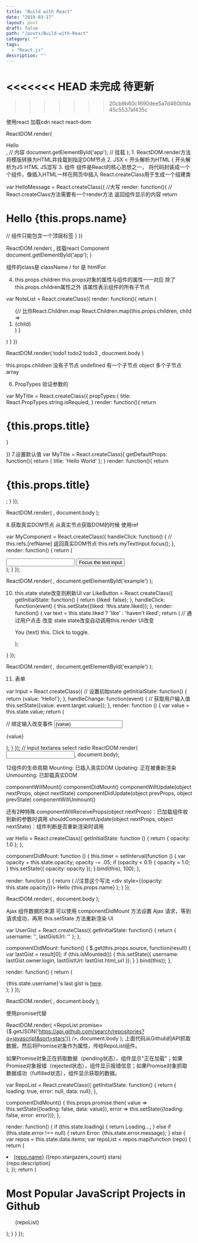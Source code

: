 ```yaml
---
title: "Build with React"
date: "2018-03-17"
layout: post
draft: false
path: "/posts/Build-with-React"
category: ""
tags:
  - "React.js"
description: ""
---
```

<<<<<<< HEAD
未完成 待更新
=======

>>>>>>> 20cb9b60c1690dee5a7d460bfda45c5537af435c


使用react
加载cdn react react-dom
<div id="app"></div>

ReactDOM.render(
  <div>Hello</div>, // 内容
  document.getElementById('app'); // 挂载
);
1. ReactDOM.render方法 将模版转换为HTML并挂载到指定DOM节点
2. JSX  < 开头解析为HTML { 开头解析为JS  HTML JS混写
3. 组件
组件是React的核心思想之一， 将代码封装成一个个组件，像插入HTML一样在网页中插入
React.createClass用于生成一个组建类

var HelloMessage = React.createClass({ //大写
  render: function(){  // React.createClass方法需要有一个render方法 返回组件显示的内容
    return <h1>Hello {this.props.name}</h1> // 组件只能包含一个顶层标签
  }
  })

ReactDOM.render(
  <HelloMessage name="John" />, 挂载react Component
  document.getElementById('app');
  )

组件的class是 className / for 是 htmlFor

4. this.props.children
this.props对象的属性与组件的属性一一对应
除了this.props.children属性之外 该属性表示组件的所有子节点

var NoteList = React.createClass({
  render: function(){
    return (
      <ol>
      {// 比你React.Children.map
          React.Children.map(this.props.children, child => <li>{child}</li>)
      }
      </ol>
      )
  }
  })

ReactDOM.render(
  <NoteList>
    <span>todo1</span>
    <span>todo2</span>
    <span>todo3</span>
    </NoteList>,
doucment.body
  )

this.props.children
没有子节点 undefined
有一个子节点 object
多个子节点 array

6. PropTypes
验证参数的

var MyTitle = React.createClass({
  propTypes:{
    title: React.PropTypes.string.isRequied,
  }
  render: function(){
    return <h1> {this.props.title}</h1>
  }

  })
7.设置默认值
var MyTitle = React.createClass){
  getDefaultProps: function(){
    return {
      title: 'Hello World'
    };
  }
  render: function(){
    return <h1>{this.props.title}</h1>;
  }
});

ReactDOM.render(
  <MyTitle />,
  document.body
  );

8.获取真实DOM节点
从真实节点获取DOM的时候 使用ref

var MyComponent = React.createClass({
  handleClick: function() {
    // this.refs.[refName] 返回真实DOM节点
    this.refs.myTextInput.focus();
  },
  render: function() {
    return (
      <div>
        <input type="text" ref="myTextInput" />
        <input type="button" value="Focus the text input" onClick={this.handleClick} />
      </div>
    );
  }
});

ReactDOM.render(
  <MyComponent />,
  document.getElementById('example')
);


10. this.state
state改变则刷新UI
var LikeButton = React.createClass({
  getInitialState: function() {
    return {liked: false};
  },
  handleClick: function(event) {
    this.setState({liked: !this.state.liked});
  },
  render: function() {
    var text = this.state.liked ? 'like' : 'haven\'t liked';
    return (
      // 通过用户点击 改变 state  state改变自动调用this.render UI改变
      <p onClick={this.handleClick}>
        You {text} this. Click to toggle.
      </p>
    );
  }
});

ReactDOM.render(
  <LikeButton />,
  document.getElementById('example')
);

11. 表单

var Input = React.createClass({
  // 设置初始state
  getInitialState: function() {
    return {value: 'Hello!'};
  },
  handleChange: function(event) {
    // 获取用户输入值
    this.setState({value: event.target.value});
  },
  render: function () {
    var value = this.state.value;
    return (
      <div>
      // 绑定输入改变事件
        <input type="text" value={value} onChange={this.handleChange} />
        <p>{value}</p>
      </div>
    );
  }
});
// input textarea select radio
ReactDOM.render(<Input/>, document.body);

12组件的生命周期
Mounting: 已插入真实DOM
Updating: 正在被重新渲染
Unmounting: 已卸载真实DOM

componentWillMount()
componentDidMount()
componentWillUpdate(object nextProps, object nextState)
componentDidUpdate(object prevProps, object prevState)
componentWillUnmount()

还有2种特殊
componentWillReceiveProps(object nextProps)：已加载组件收到新的参数时调用
shouldComponentUpdate(object nextProps, object nextState)：组件判断是否重新渲染时调用

var Hello = React.createClass({
  getInitialState: function () {
    return {
      opacity: 1.0
    };
  },

  componentDidMount: function () {
    this.timer = setInterval(function () {
      var opacity = this.state.opacity;
      opacity -= .05;
      if (opacity < 0.1) {
        opacity = 1.0;
      }
      this.setState({
        opacity: opacity
      });
    }.bind(this), 100);
  },

  render: function () {
    return (
      //注意这个写法
      <div style={{opacity: this.state.opacity}}>
        Hello {this.props.name}
      </div>
    );
  }
});

ReactDOM.render(
  <Hello name="world"/>,
  document.body
);


Ajax 组件数据的来源
可以使用 componentDidMount 方法设置 Ajax 请求，等到请求成功，再用 this.setState 方法重新渲染 UI

var UserGist = React.createClass({
  getInitialState: function() {
    return {
      username: '',
      lastGistUrl: ''
    };
  },

  componentDidMount: function() {
    $.get(this.props.source, function(result) {
      var lastGist = result[0];
      if (this.isMounted()) {
        this.setState({
          username: lastGist.owner.login,
          lastGistUrl: lastGist.html_url
        });
      }
    }.bind(this));
  },

  render: function() {
    return (
      <div>
        {this.state.username}'s last gist is
        <a href={this.state.lastGistUrl}>here</a>.
      </div>
    );
  }
});

ReactDOM.render(
  <UserGist source="https://api.github.com/users/octocat/gists" />,
  document.body
);

使用promise代替

ReactDOM.render(
  <RepoList
    promise={$.getJSON('https://api.github.com/search/repositories?q=javascript&sort=stars')}
  />,
  document.body
);
上面代码从Github的API抓取数据，然后将Promise对象作为属性，传给RepoList组件。

如果Promise对象正在抓取数据（pending状态），组件显示"正在加载"；如果Promise对象报错（rejected状态），组件显示报错信息；如果Promise对象抓取数据成功（fulfilled状态），组件显示获取的数据。


var RepoList = React.createClass({
  getInitialState: function() {
    return { loading: true, error: null, data: null};
  },

  componentDidMount() {
    this.props.promise.then(
      value => this.setState({loading: false, data: value}),
      error => this.setState({loading: false, error: error}));
  },

  render: function() {
    if (this.state.loading) {
      return <span>Loading...</span>;
    }
    else if (this.state.error !== null) {
      return <span>Error: {this.state.error.message}</span>;
    }
    else {
      var repos = this.state.data.items;
      var repoList = repos.map(function (repo) {
        return (
          <li>
            <a href={repo.html_url}>{repo.name}</a> ({repo.stargazers_count} stars) <br/> {repo.description}
          </li>
        );
      });
      return (
        <main>
          <h1>Most Popular JavaScript Projects in Github</h1>
          <ol>{repoList}</ol>
        </main>
      );
    }
  }
});
